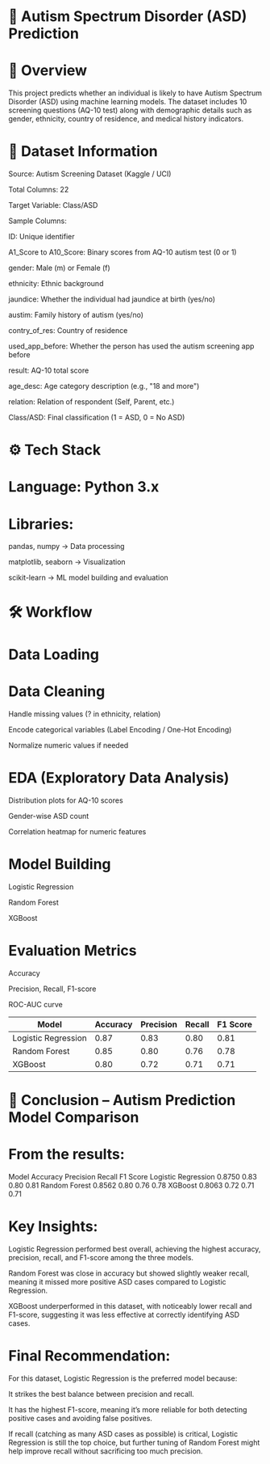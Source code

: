 # 🧠 Autism Spectrum Disorder (ASD) Prediction

# 📌 Overview

This project predicts whether an individual is likely to have Autism Spectrum Disorder (ASD) using machine learning models.
The dataset includes 10 screening questions (AQ-10 test) along with demographic details such as gender, ethnicity, country of residence, and medical history indicators.


# 📂 Dataset Information

Source: Autism Screening Dataset (Kaggle / UCI)

Total Columns: 22

Target Variable: Class/ASD

Sample Columns:

ID: Unique identifier

A1_Score to A10_Score: Binary scores from AQ-10 autism test (0 or 1)

gender: Male (m) or Female (f)

ethnicity: Ethnic background

jaundice: Whether the individual had jaundice at birth (yes/no)

austim: Family history of autism (yes/no)

contry_of_res: Country of residence

used_app_before: Whether the person has used the autism screening app before

result: AQ-10 total score

age_desc: Age category description (e.g., "18 and more")

relation: Relation of respondent (Self, Parent, etc.)

Class/ASD: Final classification (1 = ASD, 0 = No ASD)

# ⚙️ Tech Stack

# Language: Python 3.x

# Libraries:

pandas, numpy → Data processing

matplotlib, seaborn → Visualization

scikit-learn → ML model building and evaluation

# 🛠 Workflow

# Data Loading

# Data Cleaning

Handle missing values (? in ethnicity, relation)

Encode categorical variables (Label Encoding / One-Hot Encoding)

Normalize numeric values if needed

# EDA (Exploratory Data Analysis)

Distribution plots for AQ-10 scores

Gender-wise ASD count

Correlation heatmap for numeric features

# Model Building

Logistic Regression

Random Forest

XGBoost

# Evaluation Metrics

Accuracy

Precision, Recall, F1-score

ROC-AUC curve


| Model               | Accuracy | Precision | Recall | F1 Score |
| ------------------- | -------- | --------- | ------ | -------- |
| Logistic Regression | 0.87     | 0.83      | 0.80   | 0.81     |
| Random Forest       | 0.85     | 0.80      | 0.76   | 0.78     |
| XGBoost             | 0.80     | 0.72      | 0.71   | 0.71     |


# 📌 Conclusion – Autism Prediction Model Comparison

# From the results:

Model	Accuracy	Precision	Recall	F1 Score
Logistic Regression	0.8750	0.83	0.80	0.81
Random Forest	0.8562	0.80	0.76	0.78
XGBoost	0.8063	0.72	0.71	0.71

# Key Insights:

Logistic Regression performed best overall, achieving the highest accuracy, precision, recall, and F1-score among the three models.

Random Forest was close in accuracy but showed slightly weaker recall, meaning it missed more positive ASD cases compared to Logistic Regression.

XGBoost underperformed in this dataset, with noticeably lower recall and F1-score, suggesting it was less effective at correctly identifying ASD cases.

# Final Recommendation:
For this dataset, Logistic Regression is the preferred model because:

It strikes the best balance between precision and recall.

It has the highest F1-score, meaning it’s more reliable for both detecting positive cases and avoiding false positives.

If recall (catching as many ASD cases as possible) is critical, Logistic Regression is still the top choice, but further tuning of Random Forest might help improve recall without sacrificing too much precision.
